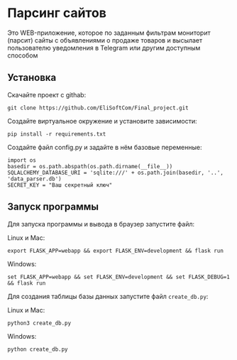 # Парсинг сайтов
Это WEB-приложение, которое по заданным фильтрам мониторит (парсит) сайты с объявлениями о продаже товаров и высылает пользователю уведомления в Telegram или другим доступным способом

## Установка

Скачайте проект с githab:
```
git clone https://github.com/EliSoftCom/Final_project.git
```

Создайте виртуальное окружение и установите зависимости:
```
pip install -r requirements.txt
```

Создайте файл config.py и задайте в нём базовые переменные:
```
import os
basedir = os.path.abspath(os.path.dirname(__file__))
SQLALCHEMY_DATABASE_URI = 'sqlite:///' + os.path.join(basedir, '..', 'data_parser.db')
SECRET_KEY = "Ваш секретный ключ"
```

## Запуск программы
Для запуска программы и вывода в браузер запустите файл:

Linux и Mac: 
```
export FLASK_APP=webapp && export FLASK_ENV=development && flask run
```

Windows:
```
set FLASK_APP=webapp && set FLASK_ENV=development && set FLASK_DEBUG=1 && flask run
```

Для создания таблицы базы данных запустите файл `create_db.py`:

Linux и Mac: 
```
python3 create_db.py
```

Windows:
```
python create_db.py
```

